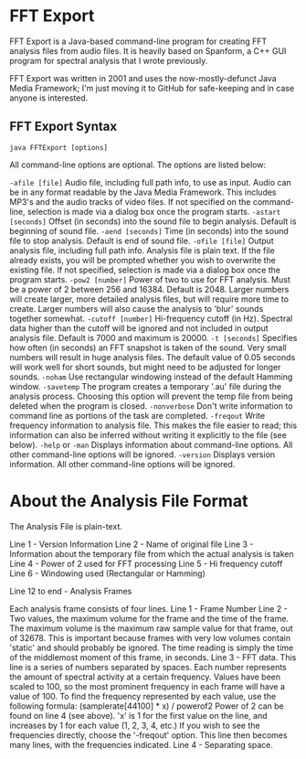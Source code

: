 FFT Export
=========

FFT Export is a Java-based command-line program for creating FFT analysis files from audio files. It is heavily based on Spanform, 
a C++ GUI program for spectral analysis that I wrote previously.

FFT Export was written in 2001 and uses the now-mostly-defunct Java Media Framework; I'm just moving it to GitHub for safe-keeping and in case anyone is interested.

FFT Export Syntax 
-----------------

`java FFTExport [options]`

All command-line options are optional. The options are listed below:
 
`-afile [file]`
	Audio file, including full path info, to use as input. 
	Audio can be in any format readable by the Java Media Framework.
	This includes MP3's and the audio tracks of video files. If not specified 
	on the command-line, selection is made via a dialog box once the 
	program starts.
`-astart [seconds]`
	Offset (in seconds) into the sound file to begin analysis. 
	Default is beginning of sound file.
`-aend [seconds]`
	Time (in seconds) into the sound file to stop analysis. 
	Default is end of sound file.
`-ofile [file]`
	Output analysis file, including full path info. Analysis file is plain text. 
	If the file already exists, you will be prompted whether you wish to
	overwrite the existing file. If not specified, selection is made via 
	a dialog box once the program starts.
`-pow2 [number]`
	Power of two to use for FFT analysis. 
	Must be a power of 2 between 256 and 16384. Default is 2048. Larger numbers
	will create larger, more detailed analysis files, but will require more
	time to create. Larger numbers will also cause the analysis to 'blur' sounds
	together somewhat.
`-cutoff [number]`
	Hi-frequency cutoff (in Hz). Spectral data higher than the cutoff will be 
	ignored and not included in output analysis file. Default is 7000 and 
	maximum is 20000. 
`-t [seconds]`
	Specifies how often (in seconds) an FFT snapshot is taken of the sound. 
	Very small numbers will result in huge analysis files. The default 
	value of 0.05 seconds will work well for short sounds, but might need to
	be adjusted for longer sounds.
`-noham`
	Use rectangular windowing instead of the default Hamming window.
`-savetemp`
	The program creates a temporary '.au' file during the analysis process.
	Choosing this option will prevent the temp file from being deleted
	when the program is closed.
`-nonverbose`
	Don't write information to command line as portions of the 
	task are completed.
`-freqout`
	Write frequency information to analysis file. This makes the file easier
	to read; this information can also be inferred without writing it explicitly
	to the file (see below). 
`-help` or `-man`
	Displays information about command-line options. 
	All other command-line options will be ignored.
`-version`
	Displays version information. All other command-line options 
	will be ignored.

About the Analysis File Format
==============================

The Analysis File is plain-text.

Line 1 - Version Information
Line 2 - Name of original file
Line 3 - Information about the temporary file from which the actual analysis is
	taken
Line 4 - Power of 2 used for FFT processing
Line 5 - Hi frequency cutoff
Line 6 - Windowing used (Rectangular or Hamming)

Line 12 to end - Analysis Frames

Each analysis frame consists of four lines.
	Line 1 - Frame Number
	Line 2 - Two values, the maximum volume for the frame and the time of the 
		frame. The maximum volume is the maximum raw sample value for that
		frame, out of 32678. This is important because frames with very 
		low volumes contain 'static' and should probably be ignored. The 
		time reading is simply the time of the middlemost moment of this
		frame, in seconds.
	Line 3 - FFT data. This line is a series of numbers separated by spaces.
		Each number represents the amount of spectral activity at a certain
		frequency. Values have been scaled to 100, so the most prominent
		frequency in each frame will have a value of 100. To find the
		frequency represented by each value, use the following formula:
			(samplerate[44100] * x) / powerof2
		Power of 2 can be found on line 4 (see above). 'x' is 1 for the 
		first value on the line, and increases by 1 for each value
		(1, 2, 3, 4, etc.)
		If you wish to see the frequencies directly, choose the 
		'-freqout' option. This line then becomes many lines,
		with the frequencies indicated.
	Line 4 - Separating space.
		 

